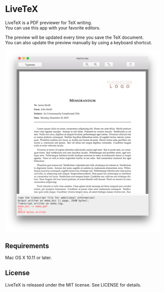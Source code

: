 # LiveTeX

LiveTeX is a PDF previewer for TeX writing.  
You can use this app with your favorite editors.

The preview will be updated every time you save the TeX document.  
You can also update the preview manually by using a keyboard shortcut.

![](screenshot.png)


## Requirements

Mac OS X 10.11 or later.


## License

LiveTeX is released under the MIT license. See LICENSE for details.
